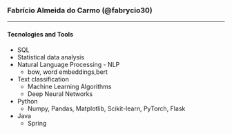 ### Fabrício Almeida do Carmo (@fabrycio30)
***
#### Tecnologies and Tools
  * SQL
  * Statistical data analysis
  * Natural Language Processing - NLP
    - bow, word embeddings,bert
  * Text classification
    - Machine Learning Algorithms
    - Deep Neural Networks
  * Python
    - Numpy, Pandas, Matplotlib, Scikit-learn, PyTorch, Flask 
  * Java 
    - Spring

